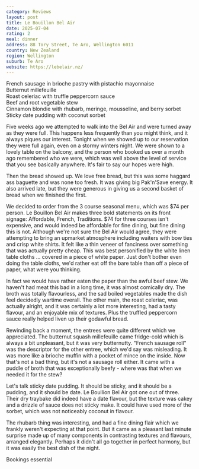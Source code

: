 ```yaml
---
category: Reviews
layout: post
title: Le Bouillon Bel Air
date: 2025-07-04
rating: 2
meal: dinner
address: 88 Tory Street, Te Aro, Wellington 6011
country: New Zealand
region: Wellington
suburb: Te Aro
website: https://lebelair.nz/
---  
```

French sausage in brioche pastry with pistachio mayonnaise  
Butternut millefeuille  
Roast celeriac with truffle peppercorn sauce  
Beef and root vegetable stew  
Cinnamon blondie with rhubarb, meringe, mousseline, and berry sorbet  
Sticky date pudding with coconut sorbet  

Five weeks ago we attempted to walk into the Bel Air and were turned away as they were full. This happens less frequently than you might think, and it always piques our interest. Tonight when we showed up to our reservation they were full again, even on a stormy winters night. We were shown to a lovely table on the balcony, and the person who booked us over a month ago remembered who we were, which was well above the level of service that you see basically anywhere. It's fair to say our hopes were high. 

Then the bread showed up. We love free bread, but this was some haggard ass baguette and was none too fresh. It was giving big Pak'n'Save energy. It also arrived late, but they were generous in giving us a second basket of bread when we finished the first. 

We decided to order from the 3 course seasonal menu, which was $74 per person. Le Bouillon Bel Air makes three bold statements on its front signage: Affordable, French, Traditions. $74 for three courses isn't expensive, and would indeed be affordable for fine dining, but fine dining this is not. Although we're not sure the Bel Air would agree, they were attempting to bring an upmarket atmosphere including waiters with bow ties and crisp white shirts. It felt like a thin veneer of fanciness over something that was actually pretty cheap. This was best personified by the white linen table cloths ... covered in a piece of white paper. Just don't bother even doing the table cloths, we'd rather eat off the bare table than off a piece of paper, what were you thinking. 

In fact we would have rather eaten the paper than the awful beef stew. We haven't had meat this bad in a long time, it was almost comically dry. The broth was totally flavourless, and the sad boiled vegetables made the dish feel decidedly wartime overall. The other main, the roast celeriac, was actually alright, and it was certainly a lot more interesting, had a tasty flavour, and an enjoyable mix of textures. Plus the truffled peppercorn sauce really helped liven up their godawful bread. 

Rewinding back a moment, the entrees were quite different which we appreciated. The butternut squash millefeuille came fridge-cold which is always a bit unpleasant, but it was very butternutty. "French sausage roll" was the descriptor for the other entree, which we'd say was misleading. It was more like a brioche muffin with a pocket of mince on the inside. Now that's not a bad thing, but it's not a sausage roll either. It came with a puddle of broth that was exceptionally beefy - where was that when we needed it for the stew? 

Let's talk sticky date pudding. It should be sticky, and it should be a pudding, and it should be date. Le Boullion Bel Air got one out of three. Their dry traybake did indeed have a date flavour, but the texture was cakey and a drizzle of sauce does not sticky make. It could have used more of the sorbet, which was not noticeably coconut in flavour. 

The rhubarb thing was interesting, and had a fine dining flair which we frankly weren't expecting at that point. But it came as a pleasant last minute surprise made up of many components in contrasting textures and flavours, arranged elegantly. Perhaps it didn't all go together in perfect harmony, but it was easily the best dish of the night. 

Bookings essential 